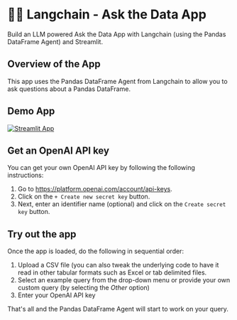 # 🦜🔗 Langchain - Ask the Data App

Build an LLM powered Ask the Data App with Langchain (using the Pandas DataFrame Agent) and Streamlit.

## Overview of the App

This app uses the Pandas DataFrame Agent from Langchain to allow you to ask questions about a Pandas DataFrame.

## Demo App

[![Streamlit App](https://static.streamlit.io/badges/streamlit_badge_black_white.svg)](https://langchain-pandas-agent.streamlit.app/)

## Get an OpenAI API key

You can get your own OpenAI API key by following the following instructions:
1. Go to https://platform.openai.com/account/api-keys.
2. Click on the `+ Create new secret key` button.
3. Next, enter an identifier name (optional) and click on the `Create secret key` button.

## Try out the app

Once the app is loaded, do the following in sequential order:
1. Upload a CSV file (you can also tweak the underlying code to have it read in other tabular formats such as Excel or tab delimited files.
2. Select an example query from the drop-down menu or provide your own custom query (by selecting the *Other* option)
3. Enter your OpenAI API key

That's all and the Pandas DataFrame Agent will start to work on your query. 

